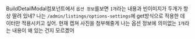 BuildDetailModal컴포넌트에서 `옵션 정보`를보면 `1개`라는 내용과 빈이미지가 두개가 항상 딸려 있네? 나는 `/admin/listings/options-settings`에 get방식으로 적용한 데이터만 적용시키고 싶어.
현재 캡쳐 사진을 첨부해줄게 나는 옵션 정보에 의미없는 `1개`라는 내용이 왜 있는 건지 모르곘어